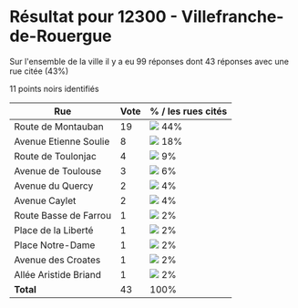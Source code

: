# Résultat pour 12300 - Villefranche-de-Rouergue

Sur l'ensemble de la ville il y a eu 99 réponses dont 43 réponses avec une rue citée (43%)

11 points noirs identifiés

| Rue | Vote | % / les rues cités|
|-----|------|-------------------|
| Route de Montauban | 19 | <img src="../../img/bar_44.gif" />&nbsp;44%|
| Avenue Etienne Soulie | 8 | <img src="../../img/bar_18.gif" />&nbsp;18%|
| Route de Toulonjac | 4 | <img src="../../img/bar_9.gif" />&nbsp;9%|
| Avenue de Toulouse | 3 | <img src="../../img/bar_6.gif" />&nbsp;6%|
| Avenue du Quercy | 2 | <img src="../../img/bar_4.gif" />&nbsp;4%|
| Avenue Caylet | 2 | <img src="../../img/bar_4.gif" />&nbsp;4%|
| Route Basse de Farrou | 1 | <img src="../../img/bar_2.gif" />&nbsp;2%|
| Place de la Liberté | 1 | <img src="../../img/bar_2.gif" />&nbsp;2%|
| Place Notre-Dame | 1 | <img src="../../img/bar_2.gif" />&nbsp;2%|
| Avenue des Croates | 1 | <img src="../../img/bar_2.gif" />&nbsp;2%|
| Allée Aristide Briand | 1 | <img src="../../img/bar_2.gif" />&nbsp;2%|
| **Total** | 43 | 100%|
